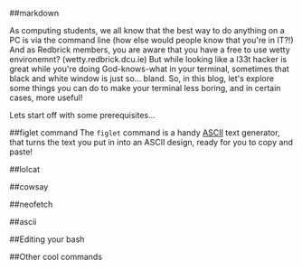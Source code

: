##markdown

As computing students, we all know that the best way to do anything on a PC is via the command line (how else would people know that you're in IT?!) And as Redbrick members, you are aware that you have a free to use wetty environemnt? (wetty.redbrick.dcu.ie)
But while looking like a l33t hacker is great while you're doing God-knows-what in your terminal, sometimes that black and white window is just so... bland. 
So, in this blog, let's explore some things you can do to make your terminal less boring, and in certain cases, more useful! 

Lets start off with some prerequisites...

##figlet command
The `figlet` command is a handy [ASCII](https://en.wikipedia.org/wiki/ASCII) text generator, that turns the text you put in into an ASCII design, ready for you to copy and paste! 


##lolcat

##cowsay

##neofetch

##ascii 

##Editing your bash

##Other cool commands




